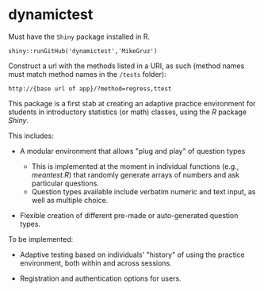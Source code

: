 # dynamictest

Must have the `Shiny` package installed in R.  

```
shiny::runGitHub('dynamictest','MikeGruz')
```

Construct a url with the methods listed in a URI, as such (method names must match method names in the `/tests` folder):

```
http://{base url of app}/?method=regress,ttest
```

This package is a first stab at creating an adaptive practice environment for students in introductory statistics (or math) classes, using the *R* package *Shiny*.

This includes:  

* A modular environment that allows "plug and play" of question types
  * This is implemented at the moment in individual functions (e.g., *meantest.R*) that randomly generate arrays of numbers and ask particular questions.
  * Question types available include verbatim numeric and text input, as well as multiple choice.

* Flexible creation of different pre-made or auto-generated question types.

To be implemented:  

* Adaptive testing based on individuals' "history" of using the practice environment, both within and across sessions.

* Registration and authentication options for users.

